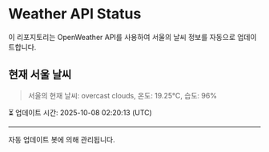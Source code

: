 
# Weather API Status

이 리포지토리는 OpenWeather API를 사용하여 서울의 날씨 정보를 자동으로 업데이트합니다.

## 현재 서울 날씨
> 서울의 현재 날씨: overcast clouds, 온도: 19.25°C, 습도: 96%

⏳ 업데이트 시간: 2025-10-08 02:20:13 (UTC)

---
자동 업데이트 봇에 의해 관리됩니다.
